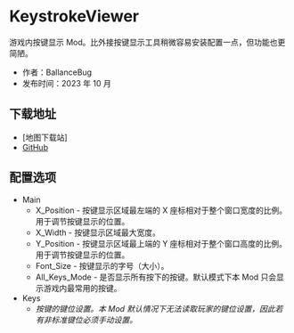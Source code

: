 # KeystrokeViewer

游戏内按键显示 Mod。比外接按键显示工具稍微容易安装配置一点，但功能也更简陋。

- 作者：BallanceBug
- 发布时间：2023 年 10 月

## 下载地址

- [地图下载站]
- [GitHub](https://github.com/Xenapte/MyBMLMods)

## 配置选项

- Main
  * X_Position - 按键显示区域最左端的 X 座标相对于整个窗口宽度的比例。用于调节按键显示的位置。
  * X_Width - 按键显示区域最大宽度。
  * Y_Position - 按键显示区域最上端的 Y 座标相对于整个窗口高度的比例。用于调节按键显示的位置。
  * Font_Size - 按键显示的字号（大小）。
  * All_Keys_Mode - 是否显示所有按下的按键。默认模式下本 Mod 只会显示游戏内最常用的按键。
- Keys
  * *按键的键位设置。本 Mod 默认情况下无法读取玩家的键位设置，因此若有非标准键位必须手动设置。*
